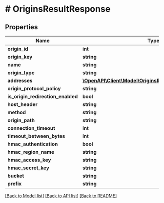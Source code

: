 # # OriginsResultResponse

## Properties

Name | Type | Description | Notes
------------ | ------------- | ------------- | -------------
**origin_id** | **int** |  | [optional]
**origin_key** | **string** |  | [optional]
**name** | **string** |  |
**origin_type** | **string** |  | [optional]
**addresses** | [**\OpenAPI\Client\Model\OriginsResultResponseAddresses[]**](OriginsResultResponseAddresses.md) |  | [optional]
**origin_protocol_policy** | **string** |  | [optional]
**is_origin_redirection_enabled** | **bool** |  | [optional]
**host_header** | **string** |  | [optional]
**method** | **string** |  | [optional]
**origin_path** | **string** |  | [optional]
**connection_timeout** | **int** |  | [optional]
**timeout_between_bytes** | **int** |  | [optional]
**hmac_authentication** | **bool** |  | [optional]
**hmac_region_name** | **string** |  | [optional]
**hmac_access_key** | **string** |  | [optional]
**hmac_secret_key** | **string** |  | [optional]
**bucket** | **string** |  | [optional]
**prefix** | **string** |  | [optional]

[[Back to Model list]](../../README.md#models) [[Back to API list]](../../README.md#endpoints) [[Back to README]](../../README.md)
